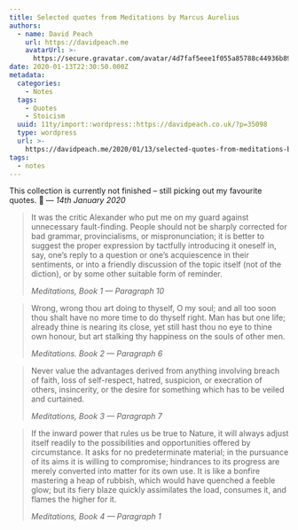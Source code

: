 ```yaml
---
title: Selected quotes from Meditations by Marcus Aurelius
authors:
  - name: David Peach
    url: https://davidpeach.me
    avatarUrl: >-
      https://secure.gravatar.com/avatar/4d7faf5eee1f055a85788c44936b8995eaab6dfb004e7854ec747ccb272e91ee?s=96&d=mm&r=g
date: 2020-01-13T22:30:50.000Z
metadata:
  categories:
    - Notes
  tags:
    - Quotes
    - Stoicism
  uuid: 11ty/import::wordpress::https://davidpeach.co.uk/?p=35098
  type: wordpress
  url: >-
    https://davidpeach.me/2020/01/13/selected-quotes-from-meditations-by-marcus-aurelius/
tags:
  - notes
---
```

This collection is currently not finished – still picking out my favourite quotes. 🙂 — _14th January 2020_

> It was the critic Alexander who put me on my guard against unnecessary fault-finding. People should not be sharply corrected for bad grammar, provincialisms, or mispronunciation; it is better to suggest the proper expression by tactfully introducing it oneself in, say, one’s reply to a question or one’s acquiescence in their sentiments, or into a friendly discussion of the topic itself (not of the diction), or by some other suitable form of reminder.
> 
> <cite>Meditations, Book 1 — Paragraph 10</cite>

> Wrong, wrong thou art doing to thyself, O my soul; and all too soon thou shalt have no more time to do thyself right. Man has but one life; already thine is nearing its close, yet still hast thou no eye to thine own honour, but art stalking thy happiness on the souls of other men.
> 
> <cite>Meditations. Book 2 — Paragraph 6</cite>

> Never value the advantages derived from anything involving breach of faith, loss of self-respect, hatred, suspicion, or execration of others, insincerity, or the desire for something which has to be veiled and curtained.
> 
> <cite>Meditations, Book 3 — Paragraph 7</cite>

> If the inward power that rules us be true to Nature, it will always adjust itself readily to the possibilities and opportunities offered by circumstance. It asks for no predeterminate material; in the pursuance of its aims it is willing to compromise; hindrances to its progress are merely converted into matter for its own use. It is like a bonfire mastering a heap of rubbish, which would have quenched a feeble glow; but its fiery blaze quickly assimilates the load, consumes it, and flames the higher for it.
> 
> <cite>Meditations, Book 4 — Paragraph 1</cite>